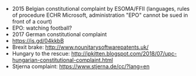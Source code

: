 * 2015 Belgian constitutional complaint by ESOMA/FFII (languages, rules of procedure ECHR Microsoft, administration "EPO" cannot be sued in front of a court)
* EPO: watching football?
* 2017 German constitutional complaint
* <https://is.gd/04kkbB>  
* Brexit brake: <http://www.nounitarysoftwarepatents.uk/>  
* Hungary to the rescue: <http://ipkitten.blogspot.com/2018/07/upc-hungarian-constitutional-complaint.html>  
* Stjerna complaint: <https://www.stjerna.de/cc/?lang=en>  